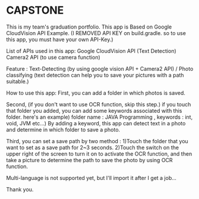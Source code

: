 # CAPSTONE

This is my team's graduation portfolio.
This app is Based on Google CloudVision API Example.
(I REMOVED API KEY on build.gradle. so to use this app, you must have your own API-Key.)

List of APIs used in this app:
 Google CloudVision API (Text Detection)
 Camera2 API (to use camera function)

Feature : 
  Text-Detecting (by using google vision API + Camera2 API) / 
  Photo classifying (text detection can help you to save your pictures with a path suitable.)
 
How to use this app:
  First, you can add a folder in which photos is saved.
  
  Second, (if you don't want to use OCR function, skip this step.) if you touch that folder you added,      you can add some keywords associated with this folder.
  here's an example) folder name : JAVA Programming , keywords : int, void, JVM etc...)
  By adding a keyword, this app can detect text in a photo and determine in which folder to save a         photo.
  
  Third, you can set a save path by two method : 
   1)Touch the folder that you want to set as a save path for 2~3 seconds. 
   2)Touch the switch on the upper right of the screen to turn it on to activate the OCR function, and then take a picture to determine the path to save the photo by using OCR function.
   
   
Multi-language is not supported yet, but I'll import it after I get a job...

Thank you.
